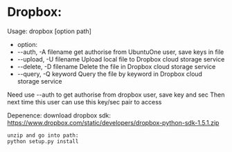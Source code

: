 Dropbox:
===============================
Usage:
dropbox [option path]
* option:
* --auth,   -A filename  get authorise from UbuntuOne user, save keys in file
* --upload, -U filename  Upload local file to Dropbox cloud storage service  
* --delete, -D filename  Delete the file in Dropbox cloud storage service  
* --query,  -Q keyword   Query the file by keyword in Dropbox cloud storage service  


Need use --auth to get authorise from dropbox user, save key and sec
Then next time this user can use this key/sec pair to access

Depenence:
    download dropbox sdk:
    https://www.dropbox.com/static/developers/dropbox-python-sdk-1.5.1.zip

    unzip and go into path:
    python setup.py install
